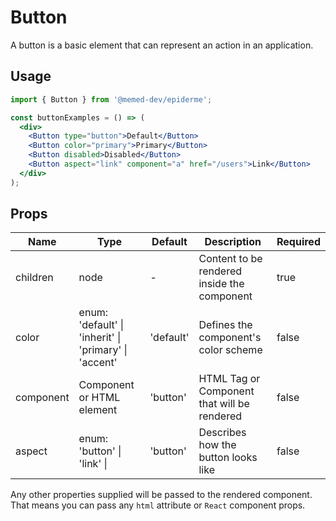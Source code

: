 # Button

A button is a basic element that can represent an action in an application.

## Usage

```jsx
import { Button } from '@memed-dev/epiderme';

const buttonExamples = () => (
  <div>
    <Button type="button">Default</Button>
    <Button color="primary">Primary</Button>
    <Button disabled>Disabled</Button>
    <Button aspect="link" component="a" href="/users">Link</Button>
  </div>
);
```

## Props

| Name      | Type                                                  | Default   | Description                                 | Required |
| --------- | ----------------------------------------------------- | --------- | ------------------------------------------- | -------- |
| children  | node                                                  | -         | Content to be rendered inside the component | true     |
| color     | enum: 'default' \| 'inherit' \| 'primary' \| 'accent' | 'default' | Defines the component's color scheme        | false    |
| component | Component or HTML element                             | 'button'  | HTML Tag or Component that will be rendered | false    |
| aspect    | enum: 'button' \| 'link' \|                           | 'button'  | Describes how the button looks like         | false    |

Any other properties supplied will be passed to the rendered component.
That means you can pass any `html` attribute or `React` component props.
